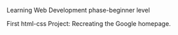 Learning Web Development phase-beginner level

First html-css Project: Recreating the Google homepage.
